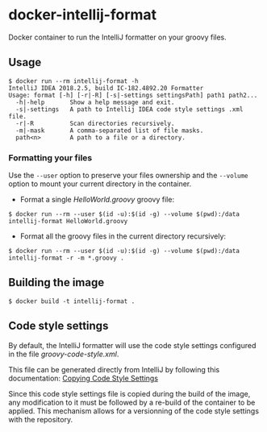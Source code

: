 # docker-intellij-format

Docker container to run the IntelliJ formatter on your groovy files.

## Usage

```
$ docker run --rm intellij-format -h
IntelliJ IDEA 2018.2.5, build IC-182.4892.20 Formatter
Usage: format [-h] [-r|-R] [-s|-settings settingsPath] path1 path2...
  -h|-help       Show a help message and exit.
  -s|-settings   A path to Intellij IDEA code style settings .xml file.
  -r|-R          Scan directories recursively.
  -m|-mask       A comma-separated list of file masks.
  path<n>        A path to a file or a directory.
```

### Formatting your files

Use the `--user` option to preserve your files ownership and the `--volume` option to mount your current directory in the container. 

- Format a single _HelloWorld.groovy_ groovy file:

```
$ docker run --rm --user $(id -u):$(id -g) --volume $(pwd):/data intellij-format HelloWorld.groovy
```

- Format all the groovy files in the current directory recursively:

```
$ docker run --rm --user $(id -u):$(id -g) --volume $(pwd):/data intellij-format -r -m *.groovy .
```

## Building the image

```
$ docker build -t intellij-format .
```

## Code style settings

By default, the IntelliJ formatter will use the code style settings configured in the file _groovy-code-style.xml_.

This file can be generated directly from IntelliJ by following this documentation: [Copying Code Style Settings](https://www.jetbrains.com/help/idea/copying-code-style-settings.html)

Since this code style settings file is copied during the build of the image, any modification to it must be followed by a re-build of the container to be applied. This mechanism allows for a versionning of the code style settings with the repository. 
